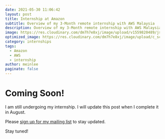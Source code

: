 ```yaml
---
date: 2021-05-30 11:06:42
layout: post
title: Internship at Amazon
subtitle: Overview of my 3-Month remote internship with AWS Malaysia
description: Overview of my 3-Month remote internship with AWS Malaysia
image: https://res.cloudinary.com/dm7h7e8xj/image/upload/v1559820489/js-code_n83m7a.jpg
optimized_image: https://res.cloudinary.com/dm7h7e8xj/image/upload/c_scale,w_380/v1559820489/js-code_n83m7a.jpg
category: internships
tags:
  - Amazon
  - AWS
  - internship
author: meinlee
paginate: false
---
```

# Coming Soon!

I am still undergoing my internship. I will update this post when I complete it in August. 

Please [sign up for my mailing list](https://meinlee.netlify.app/contact/) to stay updated.

Stay tuned!
